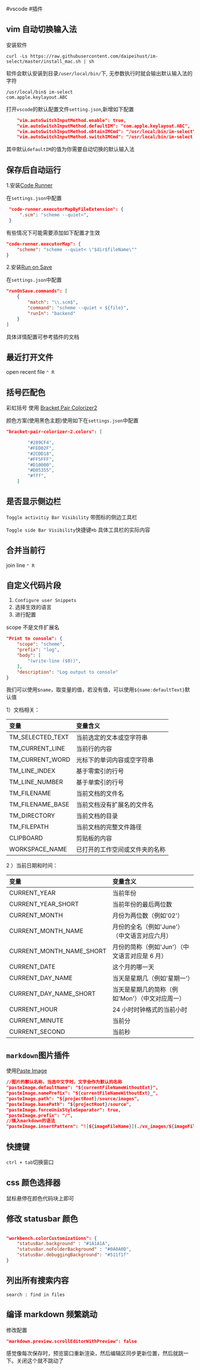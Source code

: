 #vscode #插件

## vim 自动切换输入法

安装软件

```shell
curl -Ls https://raw.githubusercontent.com/daipeihust/im-select/master/install_mac.sh | sh
```

软件会默认安装到目录`/user/local/bin/`下, 无参数执行时就会输出默认输入法的字符

```log
/usr/local/bin$ im-select
com.apple.keylayout.ABC
```

打开`vscode`的默认配置文件`setting.json`,新增如下配置

```json
    "vim.autoSwitchInputMethod.enable": true,
    "vim.autoSwitchInputMethod.defaultIM": "com.apple.keylayout.ABC",
    "vim.autoSwitchInputMethod.obtainIMCmd": "/usr/local/bin/im-select",
    "vim.autoSwitchInputMethod.switchIMCmd": "/usr/local/bin/im-select {im}"
```

其中默认`defaultIM`的值为你需要自动切换的默认输入法

## 保存后自动运行

1.安装[Code Runner](https://marketplace.visualstudio.com/items?itemName=formulahendry.code-runner)

在`settings.json`中配置

```json
 "code-runner.executorMapByFileExtension": {
     ".scm": "scheme --quiet<",
 }
```

有些情况下可能需要添加如下配置才生效

```json
"code-runner.executorMap": {
    "scheme": "scheme --quiet< \"$dir$fileName\""
}
```

2.安装[Run on Save](https://marketplace.visualstudio.com/items?itemName=pucelle.run-on-save)

在`settings.json`中配置

```json
"runOnSave.commands": [
    {
        "match": "\\.scm$",
        "command": "scheme --quiet < ${file}",
        "runIn": "backend"
    }
]
```

具体详情配置可参考插件的文档

## 最近打开文件

open recent file `⌃ R`

## 括号匹配色

彩虹括号
使用 [Bracket Pair Colorizer2](https://marketplace.visualstudio.com/items?itemName=CoenraadS.bracket-pair-colorizer-2)

颜色方案(使用黑色主题)使用如下在`settings.json`中配置

```json
"bracket-pair-colorizer-2.colors": [

        "#289CF4",
        "#FED02F",
        "#2CDD18",
        "#FF5FFF",
        "#D10000",
        "#D05355",
        "#fff",
    ]

```

## 是否显示侧边栏

`Toggle activitiy Bar Visibility` 带图标的侧边工具栏

`Toggle side Bar Visibility`快捷键`⌘b` 具体工具栏的实际内容

## 合并当前行

join line `⌃ R`

## 自定义代码片段

1. `Configure user Snippets`
2. 选择生效的语言
3. 进行配置

scope 不是文件扩展名

```json
"Print to console": {
    "scope": "scheme",
    "prefix": "log",
    "body": [
        "(write-line ($0))",
    ],
    "description": "Log output to console"
}
```

我们可以使用`$name`，取变量的值，若没有值，可以使用`${name:defaultText}`默认值

1）文档相关：

| 变量             | 变量含义                       |
| :--------------- | :----------------------------- |
| TM_SELECTED_TEXT | 当前选定的文本或空字符串       |
| TM_CURRENT_LINE  | 当前行的内容                   |
| TM_CURRENT_WORD  | 光标下的单词内容或空字符串     |
| TM_LINE_INDEX    | 基于零索引的行号               |
| TM_LINE_NUMBER   | 基于单索引的行号               |
| TM_FILENAME      | 当前文档的文件名               |
| TM_FILENAME_BASE | 当前文档没有扩展名的文件名     |
| TM_DIRECTORY     | 当前文档的目录                 |
| TM_FILEPATH      | 当前文档的完整文件路径         |
| CLIPBOARD        | 剪贴板的内容                   |
| WORKSPACE_NAME   | 已打开的工作空间或文件夹的名称 |

2 ）当前日期和时间：

| 变量                     | 变量含义                                        |
| :----------------------- | :---------------------------------------------- |
| CURRENT_YEAR             | 当前年份                                        |
| CURRENT_YEAR_SHORT       | 当前年份的最后两位数                            |
| CURRENT_MONTH            | 月份为两位数（例如'02'）                        |
| CURRENT_MONTH_NAME       | 月份的全名（例如'June'）（中文语言对应六月）    |
| CURRENT_MONTH_NAME_SHORT | 月份的简称（例如'Jun'）（中文语言对应是 6 月）  |
| CURRENT_DATE             | 这个月的哪一天                                  |
| CURRENT_DAY_NAME         | 当天是星期几（例如'星期一'）                    |
| CURRENT_DAY_NAME_SHORT   | 当天是星期几的简称（例如'Mon'）（中文对应周一） |
| CURRENT_HOUR             | 24 小时时钟格式的当前小时                       |
| CURRENT_MINUTE           | 当前分                                          |
| CURRENT_SECOND           | 当前秒                                          |

## `markdown`图片插件

使用[Paste Image](https://marketplace.visualstudio.com/items?itemName=mushan.vscode-paste-image)

```json
//图片的默认名称，当选中文字时，文字会作为默认的名称
"pasteImage.defaultName": "${currentFileNameWithoutExt}",
"pasteImage.namePrefix": "${currentFileNameWithoutExt}_",
"pasteImage.path": "${projectRoot}/source/images",
"pasteImage.basePath": "${projectRoot}/source",
"pasteImage.forceUnixStyleSeparator": true,
"pasteImage.prefix": "/",
//插入markdown的语法
"pasteImage.insertPattern": "![${imageFileName}](./vx_images/${imageFileName})"
```

## 快捷键

`ctrl + tab`切换窗口

## css 颜色选择器

鼠标悬停在颜色代码块上即可

## 修改 statusbar 颜色

```json

"workbench.colorCustomizations": {
    "statusBar.background" : "#1A1A1A",
    "statusBar.noFolderBackground" : "#0A0A0D",
    "statusBar.debuggingBackground": "#511f1f"
}
```

## 列出所有搜索内容

`search : find in files`

## 编译 markdown 频繁跳动

修改配置

```json
"markdown.preview.scrollEditorWithPreview": false
```

感觉像每次保存时，预览窗口重新渲染，然后编辑区同步更新位置，然后就跳一下。关闭这个就不跳动了
